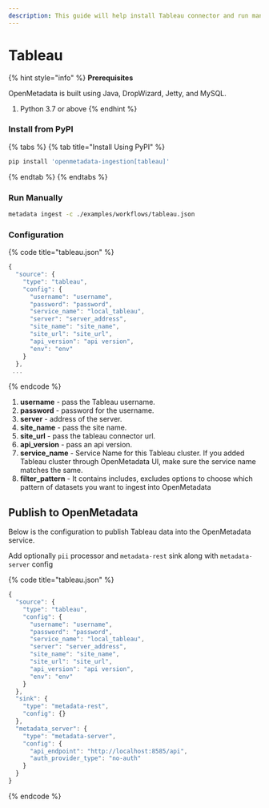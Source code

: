 ```yaml
---
description: This guide will help install Tableau connector and run manually
---
```


# Tableau

{% hint style="info" %}
**Prerequisites**

OpenMetadata is built using Java, DropWizard, Jetty, and MySQL.

1. Python 3.7 or above
{% endhint %}

### Install from PyPI

{% tabs %}
{% tab title="Install Using PyPI" %}
```bash
pip install 'openmetadata-ingestion[tableau]'
```
{% endtab %}
{% endtabs %}

### Run Manually

```bash
metadata ingest -c ./examples/workflows/tableau.json
```

### Configuration

{% code title="tableau.json" %}
```javascript
{
  "source": {
    "type": "tableau",
    "config": {
      "username": "username",
      "password": "password",
      "service_name": "local_tableau",
      "server": "server_address",
      "site_name": "site_name",
      "site_url": "site_url",
      "api_version": "api version",
      "env": "env"
    }
  },
 ...
```
{% endcode %}

1. **username** - pass the Tableau username.
2. **password** - password for the username.
3. **server** - address of the server.
4. **site_name** - pass the site name.
5. **site_url** - pass the tableau connector url.
6. **api_version** - pass an api version.
7. **service_name** - Service Name for this Tableau cluster. If you added Tableau cluster through OpenMetadata UI, make sure the service name matches the same.
8. **filter_pattern** - It contains includes, excludes options to choose which pattern of datasets you want to ingest into OpenMetadata

## Publish to OpenMetadata

Below is the configuration to publish Tableau data into the OpenMetadata service.

Add optionally `pii` processor and `metadata-rest` sink along with `metadata-server` config

{% code title="tableau.json" %}
```javascript
{
  "source": {
    "type": "tableau",
    "config": {
      "username": "username",
      "password": "password",
      "service_name": "local_tableau",
      "server": "server_address",
      "site_name": "site_name",
      "site_url": "site_url",
      "api_version": "api version",
      "env": "env"
    }
  },
  "sink": {
    "type": "metadata-rest",
    "config": {}
  },
  "metadata_server": {
    "type": "metadata-server",
    "config": {
      "api_endpoint": "http://localhost:8585/api",
      "auth_provider_type": "no-auth"
    }
  }
}
```
{% endcode %}
